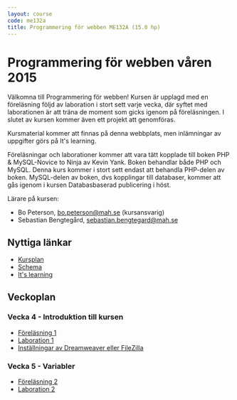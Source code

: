 ```yaml
---
layout: course
code: me132a
title: Programmering för webben ME132A (15.0 hp)
---
```


# Programmering för webben våren 2015

Välkomna till Programmering för webben! Kursen är upplagd med en föreläsning följd av laboration i stort sett varje vecka, där syftet med laborationen är att träna de moment som gicks igenom på föreläsningen. I slutet av kursen kommer även ett projekt att genomföras. 

Kursmaterial kommer att finnas på denna webbplats, men inlämningar av uppgifter görs på It's learning.

Föreläsningar och laborationer kommer att vara tätt kopplade till boken PHP & MySQL-Novice to Ninja av Kevin Yank. Boken behandlar både PHP och MySQL. Denna kurs kommer i stort sett endast att behandla PHP-delen av boken. MySQL-delen av boken, dvs kopplingar till databaser, kommer att gås igenom i kursen Databasbaserad publicering i höst.

Lärare på kursen:

- Bo Peterson, bo.peterson@mah.se (kursansvarig)
- Sebastian Bengtegård, sebastian.bengtegard@mah.se

## Nyttiga länkar

* [Kursplan][kursplan]
* [Schema][schema]
* [It's learning][itslearning]

## Veckoplan

### Vecka 4 - Introduktion till kursen

- [Föreläsning 1](lectures/lecture1.html)
- [Laboration 1](exercises/lab1.html)
- [Inställningar av Dreamweaver eller FileZilla](exercises/dwsettings.html)

### Vecka 5 - Variabler

- [Föreläsning 2](lectures/lecture2.html)
- [Laboration 2](exercises/lab2.html)
[kursplan]: http://edu.mah.se/me132a#Syllabus
[schema]: http://schema.mah.se/setup/jsp/SchemaGrafik.jsp?intervallTyp=m&sprak=SV&sokMedAND=false&intervallAntal=6&startDatum=2015-01-19&resurser=k.ME132A-20151-TS522-
[itslearning]: https://mah.itslearning.com

